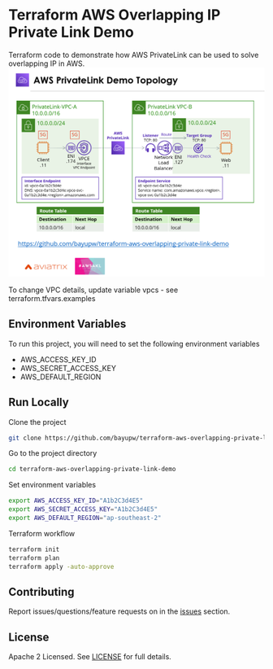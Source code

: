 # Terraform AWS Overlapping IP Private Link Demo 

Terraform code to demonstrate how AWS PrivateLink can be used to solve overlapping IP in AWS.
![Terraform AWS Overlapping IP Private Link Demo](images/terraform-aws-overlapping-private-link-demo.png "Terraform AWS Overlapping IP Private Link Demo")

To change VPC details, update variable vpcs - see terraform.tfvars.examples

## Environment Variables

To run this project, you will need to set the following environment variables
- AWS_ACCESS_KEY_ID
- AWS_SECRET_ACCESS_KEY
- AWS_DEFAULT_REGION

## Run Locally

Clone the project

```bash
git clone https://github.com/bayupw/terraform-aws-overlapping-private-link-demo.git
```

Go to the project directory

```bash
cd terraform-aws-overlapping-private-link-demo
```

Set environment variables

```bash
export AWS_ACCESS_KEY_ID="A1b2C3d4E5"
export AWS_SECRET_ACCESS_KEY="A1b2C3d4E5"
export AWS_DEFAULT_REGION="ap-southeast-2"
```

Terraform workflow

```bash
terraform init
terraform plan
terraform apply -auto-approve
```

## Contributing

Report issues/questions/feature requests on in the [issues](https://github.com/bayupw/terraform-aws-overlapping-private-link-demo/issues/new) section.

## License

Apache 2 Licensed. See [LICENSE](https://github.com/bayupw/terraform-aws-overlapping-private-link-demo/tree/master/LICENSE) for full details.